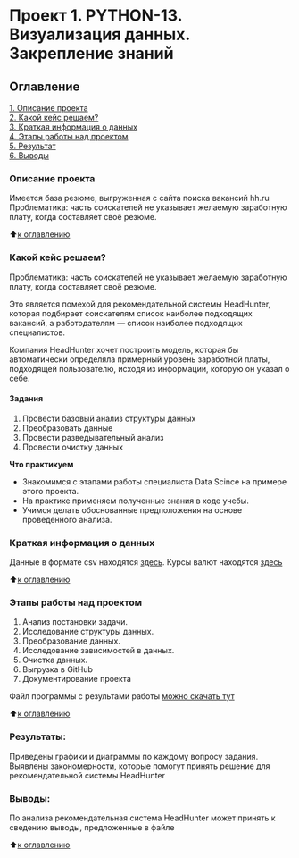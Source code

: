 
# Проект 1. PYTHON-13. Визуализация данных. Закрепление знаний
## Оглавление  
[1. Описание проекта](#описание-проекта)  
[2. Какой кейс решаем?](#какой-кейс-решаем)  
[3. Краткая информация о данных](#краткая-информация-о-данных)  
[4. Этапы работы над проектом](#этапы-работы-над-проектом)  
[5. Результат](#результаты)    
[6. Выводы](#выводы) 

### Описание проекта   
Имеется база резюме, выгруженная с сайта поиска вакансий hh.ru
Проблематика: часть соискателей не указывает желаемую заработную плату, когда составляет своё резюме.

:arrow_up:[к оглавлению](#оглавление)

### Какой кейс решаем?   
Проблематика: часть соискателей не указывает желаемую заработную плату, когда составляет своё резюме. 

Это является помехой для рекомендательной системы HeadHunter, которая подбирает соискателям список наиболее подходящих вакансий, а работодателям — список наиболее подходящих специалистов.

 Компания HeadHunter хочет построить модель, которая бы автоматически определяла примерный уровень заработной платы, подходящей пользователю, исходя из информации, которую он указал о себе.


#### Задания
1. Провести базовый анализ структуры данных
2. Преобразовать данные 
3. Провести разведывательный анализ
4. Провести очистку данных


**Что практикуем**     
  - Знакомимся с этапами работы специалиста Data Scince на примере этого проекта.
  - На практике применяем полученные знания в ходе учебы.
  - Учимся делать обоснованные предположения на основе проведенного анализа.



### Краткая информация о данных
Данные в формате csv находятся [здесь](https://drive.google.com/file/d/1wvld459vsvk0I38geF59GB-9AelX7i5r/view?usp=drive_link). 
Курсы валют находятся [здесь](https://drive.google.com/file/d/1flWo9MqY704_M5x49u5j91QZ8D-V538k/view?usp=drive_link)

:arrow_up:[к оглавлению](#оглавление)


### Этапы работы над проектом  
1. Анализ постановки задачи.
2. Исследование структуры данных.
3. Преобразование данных.
4. Исследование зависимостей в данных. 
5. Очистка данных.
6. Выгрузка в GitHub
7. Документирование проекта

Файл программы с результами работы [можно скачать тут](Project-1.Ноутбук-шаблон.ipynb) 
  
:arrow_up:[к оглавлению](#оглавление)

### Результаты:  
Приведены графики и диаграммы по каждому вопросу задания. Выявлены закономерности, которые помогут принять решение для рекомендательной системы HeadHunter

### Выводы:  
По анализа рекомендательная система HeadHunter может принять к сведению выводы, предложенные в файле

:arrow_up:[к оглавлению](#оглавление)